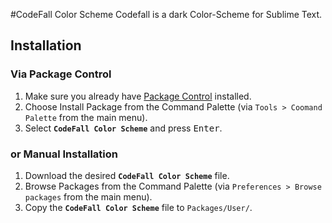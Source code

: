 #CodeFall Color Scheme
Codefall is a dark Color-Scheme for Sublime Text.


## Installation 
### Via Package Control

1. Make sure you already have [Package Control](https://packagecontrol.io/installation) installed.
2. Choose Install Package from the Command Palette (via `Tools > Coomand Palette` from the main menu).
3. Select **`CodeFall Color Scheme`** and press <kbd>Enter</kbd>.

### or Manual Installation

1. Download the desired **`CodeFall Color Scheme`** file.
2. Browse Packages from the Command Palette (via `Preferences > Browse packages` from the main menu).
3. Copy the **`CodeFall Color Scheme`** file to `Packages/User/`.


